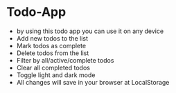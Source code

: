 # Todo-App
* by using this todo app you can use it on any device
* Add new todos to the list
* Mark todos as complete
* Delete todos from the list
* Filter by all/active/complete todos
* Clear all completed todos
* Toggle light and dark mode
* All changes will save in your browser at LocalStorage
